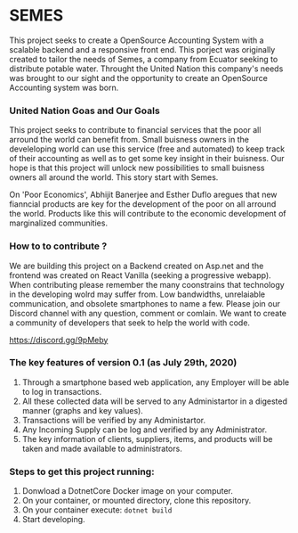 # SEMES

This project seeks to create a OpenSource Accounting System with a scalable backend and a responsive front end. This porject was originally created to tailor the needs of Semes, a company from Ecuator seeking to distribute potable water. Throught the United Nation this company's needs was brought to our sight and the opportunity to create an OpenSource Accounting system was born.

### United Nation Goas and Our Goals

This project seeks to contribute to financial services that the poor all arround the world can benefit from. Small buisness owners in the develeloping world can use this service (free and automated) to keep track of their accounting as well as to get some key insight in their buisness. Our hope is that this project will unlock new possibilities to small buisness owners all around the world. This story start with Semes.

On 'Poor Economics', Abhijit Banerjee and Esther Duflo aregues that new fianncial products are key for the development of the poor on all arround the world. Products like this will contribute to the economic development of marginalized communities. 

### How to to contribute ?

We are building this project on a Backend created on Asp.net and the frontend was created on React Vanilla (seeking a progressive webapp). When contributing please remember the many coonstrains that technology in the developing wolrd may suffer from. Low bandwidths, unrelaiable communication, and obsolete smartphones to name a few. Please join our Discord channel with any question, comment or comlain. We want to create a community of developers that seek to help the world with code.

https://discord.gg/9pMeby


### The key features of version 0.1 (as July 29th, 2020)

1) Through a smartphone based web application, any Employer will be able to log in transactions.
2) All these collected data will be served to any Administartor in a digested manner (graphs and key values). 
3) Transactions will be verified by any Administartor.
4) Any Incoming Supply can be log and verified by any Administrator.
5) The key information of clients, suppliers, items, and products will be taken and made available to administrators.

### Steps to get this project running:


1) Donwload a DotnetCore Docker image on your computer.  
2) On your container, or mounted directory, clone this repository.
3) On your container execute:  ```dotnet build```
4) Start developing.








